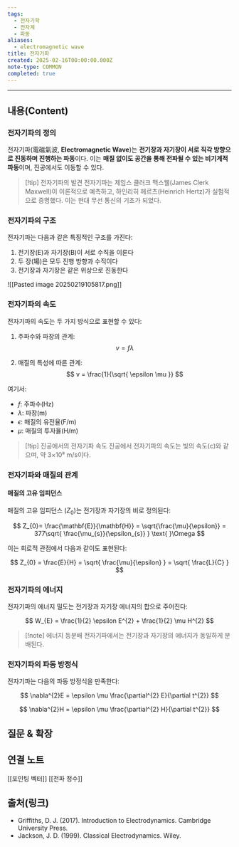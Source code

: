 ```yaml
---
tags:
  - 전자기학
  - 전자계
  - 파동
aliases:
  - electromagnetic wave
title: 전자기파
created: 2025-02-16T00:00:00.000Z
note-type: COMMON
completed: true
---
```


---

## 내용(Content)

### 전자기파의 정의

전자기파(電磁氣波, **Electromagnetic Wave**)는 **전기장과 자기장이 서로 직각 방향으로 진동하며 진행하는 파동**이다. 이는 **매질 없이도 공간을 통해 전파될 수 있는 비기계적 파동**이며, 진공에서도 이동할 수 있다.

>[!tip] 전자기파의 발견
>전자기파는 제임스 클러크 맥스웰(James Clerk Maxwell)이 이론적으로 예측하고, 하인리히 헤르츠(Heinrich Hertz)가 실험적으로 증명했다. 이는 현대 무선 통신의 기초가 되었다.

### 전자기파의 구조

전자기파는 다음과 같은 특징적인 구조를 가진다:

1. 전기장(E)과 자기장(B)이 서로 수직을 이룬다
2. 두 장(場)은 모두 진행 방향과 수직이다
3. 전기장과 자기장은 같은 위상으로 진동한다

![[Pasted image 20250219105817.png]]

### 전자기파의 속도

전자기파의 속도는 두 가지 방식으로 표현할 수 있다:

1. 주파수와 파장의 관계:
$$
v = f \lambda
$$

2. 매질의 특성에 따른 관계:
$$
v =  \frac{1}{\sqrt{ \epsilon \mu }} 
$$

여기서:
- $f$: 주파수(Hz)
- $\lambda$: 파장(m)
- $\epsilon$: 매질의 유전율(F/m)
- $\mu$: 매질의 투자율(H/m)

>[!tip] 진공에서의 전자기파 속도
>진공에서 전자기파의 속도는 빛의 속도(c)와 같으며, 약 3×10⁸ m/s이다.


### 전자기파와 매질의 관계

#### 매질의 고유 임피던스

매질의 고유 임피던스 $(Z_{0})$는 전기장과 자기장의 비로 정의된다:

$$
Z_{0}= \frac{\mathbf{E}}{\mathbf{H}} = \sqrt{\frac{\mu}{\epsilon}} = 377\sqrt{ \frac{\mu_{s}}{\epsilon_{s}} } \text{ }\Omega
$$

이는 회로적 관점에서 다음과 같이도 표현된다:

$$
Z_{0} = \frac{E}{H} = \sqrt{ \frac{\mu}{\epsilon} } = \sqrt{ \frac{L}{C} }
$$

### 전자기파의 에너지

전자기파의 에너지 밀도는 전기장과 자기장 에너지의 합으로 주어진다:

$$
W_{E} = \frac{1}{2} \epsilon E^{2} + \frac{1}{2} \mu H^{2}
$$

>[!note] 에너지 등분배
>전자기파에서는 전기장과 자기장의 에너지가 동일하게 분배된다.

### 전자기파의 파동 방정식

전자기파는 다음의 파동 방정식을 만족한다:

$$
\nabla^{2}E = \epsilon \mu \frac{\partial^{2} E}{\partial t^{2}}
$$

$$
\nabla^{2}H = \epsilon \mu \frac{\partial^{2} H}{\partial t^{2}}
$$

## 질문 & 확장



## 연결 노트

[[포인팅 벡터]]
[[전파 정수]]
## 출처(링크)

- Griffiths, D. J. (2017). Introduction to Electrodynamics. Cambridge University Press.
- Jackson, J. D. (1999). Classical Electrodynamics. Wiley.





